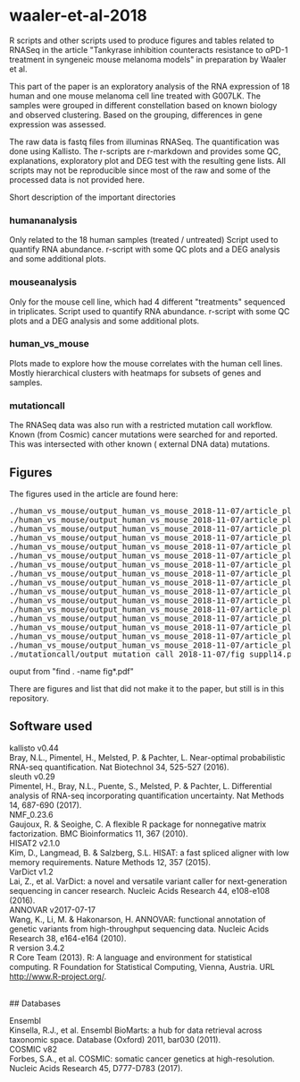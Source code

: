 # waaler-et-al-2018
R scripts and other scripts used to produce figures and tables related to RNASeq in the article "Tankyrase inhibition counteracts resistance to αPD-1 treatment in syngeneic mouse melanoma models" in preparation by Waaler et al.

This part of the paper is an exploratory analysis of the RNA expression of 18 human and one mouse melanoma cell line treated with G007LK. The samples were grouped in different constellation based on known biology and observed clustering. Based on the grouping, differences in gene expression was assessed.

The raw data is fastq files from illuminas RNASeq. The quantification was done using Kallisto. The r-scripts are r-markdown and provides some QC, explanations, exploratory plot and DEG test with the resulting gene lists. All scripts may not be reproducible since most of the raw and some of the processed data is not provided here.

Short description of the important directories


### humananalysis
Only related to the 18 human samples (treated / untreated)
Script used to quantify RNA abundance. 
r-script with some QC plots and a DEG analysis and some additional plots.


### mouseanalysis
Only for the mouse cell line, which had 4 different "treatments" sequenced in triplicates.
Script used to quantify RNA abundance. 
r-script with some QC plots and a DEG analysis and some additional plots.


### human_vs_mouse
Plots made to explore how the mouse correlates with the human cell lines. Mostly hierarchical clusters with heatmaps for subsets of genes and samples.


### mutationcall
The RNASeq data was also run with a restricted mutation call workflow. Known (from Cosmic) cancer mutations were searched for and reported. This was intersected with other known ( external DNA data) mutations.


## Figures

The figures used in the article are found here:

<pre>
./human_vs_mouse/output_human_vs_mouse_2018-11-07/article_plots_2018-11-07/fig_4a.pdf
./human_vs_mouse/output_human_vs_mouse_2018-11-07/article_plots_2018-11-07/fig_4d.pdf
./human_vs_mouse/output_human_vs_mouse_2018-11-07/article_plots_2018-11-07/fig_suppl13a.pdf
./human_vs_mouse/output_human_vs_mouse_2018-11-07/article_plots_2018-11-07/fig_suppl13b.pdf
./human_vs_mouse/output_human_vs_mouse_2018-11-07/article_plots_2018-11-07/fig_suppl13c.pdf
./human_vs_mouse/output_human_vs_mouse_2018-11-07/article_plots_2018-11-07/fig_suppl13d.pdf
./human_vs_mouse/output_human_vs_mouse_2018-11-07/article_plots_2018-11-07/fig_suppl13e.pdf
./human_vs_mouse/output_human_vs_mouse_2018-11-07/article_plots_2018-11-07/fig_suppl13f.pdf
./human_vs_mouse/output_human_vs_mouse_2018-11-07/article_plots_2018-11-07/fig_suppl17b.pdf
./human_vs_mouse/output_human_vs_mouse_2018-11-07/article_plots_2018-11-07/fig_suppl17c.pdf
./human_vs_mouse/output_human_vs_mouse_2018-11-07/article_plots_2018-11-07/fig_suppl17d.pdf
./human_vs_mouse/output_human_vs_mouse_2018-11-07/article_plots_2018-11-07/fig_suppl17e.pdf
./human_vs_mouse/output_human_vs_mouse_2018-11-07/article_plots_2018-11-07/fig_suppl18a.pdf
./human_vs_mouse/output_human_vs_mouse_2018-11-07/article_plots_2018-11-07/fig_suppl18b.pdf
./human_vs_mouse/output_human_vs_mouse_2018-11-07/article_plots_2018-11-07/fig_suppl19b.pdf
./human_vs_mouse/output_human_vs_mouse_2018-11-07/article_plots_2018-11-07/fig_suppl19c.pdf
./mutationcall/output_mutation_call_2018-11-07/fig_suppl14.pdf
</pre>
ouput from "find . -name fig*.pdf"

There are figures and list that did not make it to the paper, but still is in this repository.


## Software used

kallisto v0.44<br/>
Bray, N.L., Pimentel, H., Melsted, P. & Pachter, L. Near-optimal probabilistic RNA-seq quantification. Nat Biotechnol 34, 525-527 (2016).
<br/>
sleuth v0.29<br/>
Pimentel, H., Bray, N.L., Puente, S., Melsted, P. & Pachter, L. Differential analysis of RNA-seq incorporating quantification uncertainty. Nat Methods 14, 687-690 (2017).
<br/>
NMF_0.23.6<br/>
Gaujoux, R. & Seoighe, C. A flexible R package for nonnegative matrix factorization. BMC Bioinformatics 11, 367 (2010).
<br/>
HISAT2 v2.1.0<br/>
Kim, D., Langmead, B. & Salzberg, S.L. HISAT: a fast spliced aligner with low memory requirements. Nature Methods 12, 357 (2015).
<br/>
VarDict v1.2<br/>
Lai, Z., et al. VarDict: a novel and versatile variant caller for next-generation sequencing in cancer research. Nucleic Acids Research 44, e108-e108 (2016).
<br/>
ANNOVAR v2017-07-17<br/>
Wang, K., Li, M. & Hakonarson, H. ANNOVAR: functional annotation of genetic variants from high-throughput sequencing data. Nucleic Acids Research 38, e164-e164 (2010).
<br/>
R version 3.4.2<br/>
R Core Team (2013). R: A language and environment for statistical
computing. R Foundation for Statistical Computing, Vienna, Austria.
URL http://www.R-project.org/.
 
<br/>
## Databases

Ensembl <br/>
Kinsella, R.J., et al. Ensembl BioMarts: a hub for data retrieval across taxonomic space. Database (Oxford) 2011, bar030 (2011).
<br/>
COSMIC v82<br/>
Forbes, S.A., et al. COSMIC: somatic cancer genetics at high-resolution. Nucleic Acids Research 45, D777-D783 (2017).

